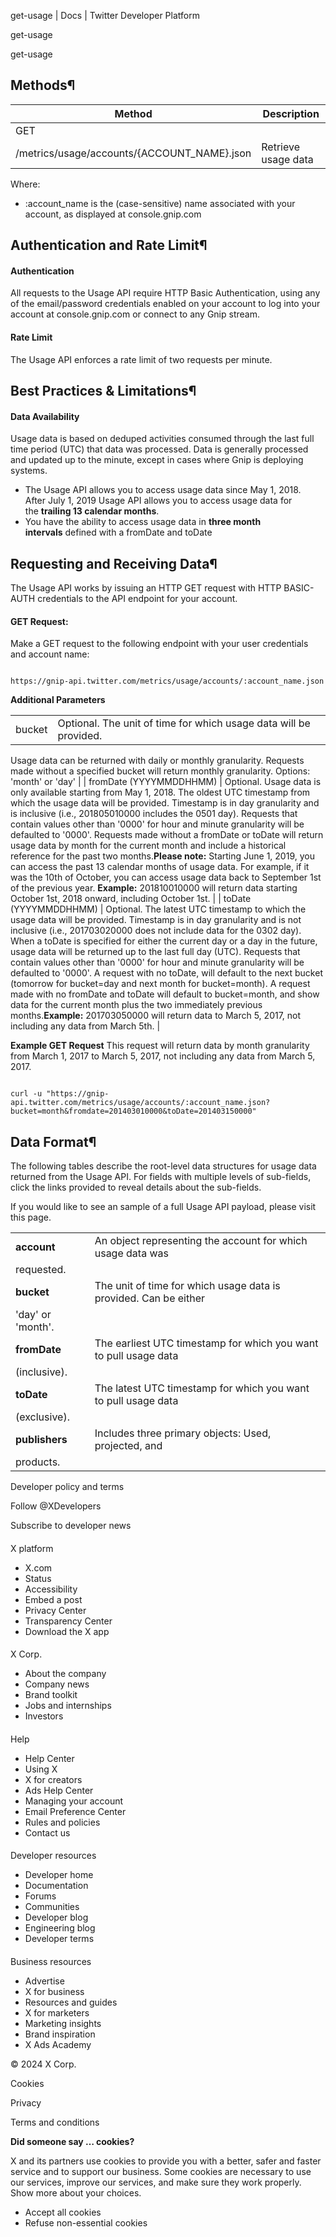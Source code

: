 



get-usage | Docs | Twitter Developer Platform 





































































































get-usage



get-usage

Methods¶
--------




| Method | Description |
| --- | --- |
| GET
/metrics/usage/accounts/{ACCOUNT\_NAME}.json | Retrieve usage data |


Where:


* :account\_name is the (case-sensitive) name associated with your
account, as displayed at console.gnip.com


Authentication and Rate
Limit¶
------------------------------


#### Authentication


All requests to the Usage API require HTTP Basic Authentication,
using any of the email/password credentials enabled on your account to
log into your account at console.gnip.com or connect to any Gnip
stream.


#### Rate Limit


The Usage API enforces a rate limit of two requests per minute.


Best Practices &
Limitations¶
-----------------------------


#### Data Availability


Usage data is based on deduped activities consumed through the last
full time period (UTC) that data was processed. Data is generally
processed and updated up to the minute, except in cases where Gnip is
deploying systems.


* The Usage API allows you to access usage data since May 1, 2018.  After July 1, 2019 Usage API allows you to access usage data for the **trailing 13 calendar months**.
* You have the ability to access usage data in **three month intervals** defined with a fromDate and toDate


Requesting and Receiving
Data¶
------------------------------


The Usage API works by issuing an HTTP GET request with HTTP
BASIC-AUTH credentials to the API endpoint for your account.


#### GET Request:


Make a GET request to the following endpoint with your user
credentials and account name:



```

https://gnip-api.twitter.com/metrics/usage/accounts/:account_name.json

```

  

**Additional Parameters**
  



|  |  |
| --- | --- |
| bucket | Optional. The unit of time for which usage data will be provided.
Usage data can be returned with daily or monthly granularity.
Requests made without a specified bucket will return monthly
granularity. Options: 'month' or 'day' |
| fromDate (YYYYMMDDHHMM) | Optional. Usage data is only available starting from May 1, 2018.
The oldest UTC timestamp from which the usage data will be provided.
Timestamp is in day granularity and is inclusive (i.e., 201805010000
includes the 0501 day). Requests that contain values other than '0000'
for hour and minute granularity will be defaulted to '0000'. 
Requests made without a fromDate or toDate will return usage data by
month for the current month and include a historical reference for the
past two months.**Please note:** Starting June 1,
2019, you can access the past 13 calendar months of usage data. For
example, if it was the 10th of October, you can access usage data back
to September 1st of the previous year. **Example:**
201810010000 will return data starting October 1st, 2018 onward,
including October 1st. |
| toDate (YYYYMMDDHHMM) | Optional. The latest UTC timestamp to which the usage data will be
provided. Timestamp is in day granularity and is not inclusive (i.e.,
201703020000 does not include data for the 0302 day). When a toDate is
specified for either the current day or a day in the future, usage data
will be returned up to the last full day (UTC). Requests that contain
values other than '0000' for hour and minute granularity will be
defaulted to '0000'. A request with no toDate, will default to
the next bucket (tomorrow for bucket=day and next month for
bucket=month). A request made with no fromDate and toDate will default
to bucket=month, and show data for the current month plus the two
immediately previous months.**Example:**
201703050000 will return data to March 5, 2017, not including any data
from March 5th. |


  

**Example GET Request**
This request will return data by month granularity from March 1, 2017
to March 5, 2017, not including any data from March 5, 2017.



```

curl -u "https://gnip-api.twitter.com/metrics/usage/accounts/:account_name.json?bucket=month&fromdate=201403010000&toDate=201403150000"

```

  

Data
Format¶
------------


The following tables describe the root-level data structures for
usage data returned from the Usage API. For fields with multiple levels
of sub-fields, click the links provided to reveal details about the
sub-fields.


If you would like to see an sample of a full Usage API payload,
please visit this
page.




|  |  |
| --- | --- |
| **account** | An object representing the account for which usage data was
requested. |
| **bucket** | The unit of time for which usage data is provided. Can be either
'day' or 'month'. |
| **fromDate** | The earliest UTC timestamp for which you want to pull usage data
(inclusive). |
| **toDate** | The latest UTC timestamp for which you want to pull usage data
(exclusive). |
| **publishers** | Includes three primary objects: Used, projected, and
products. |



















Developer policy and terms


Follow @XDevelopers


Subscribe to developer news












#### 
 X platform


* X.com
* Status
* Accessibility
* Embed a post
* Privacy Center
* Transparency Center
* Download the X app




#### 
 X Corp.


* About the company
* Company news
* Brand toolkit
* Jobs and internships
* Investors




#### 
 Help


* Help Center
* Using X
* X for creators
* Ads Help Center
* Managing your account
* Email Preference Center
* Rules and policies
* Contact us




#### 
 Developer resources


* Developer home
* Documentation
* Forums
* Communities
* Developer blog
* Engineering blog
* Developer terms




#### 
 Business resources


* Advertise
* X for business
* Resources and guides
* X for marketers
* Marketing insights
* Brand inspiration
* X Ads Academy









 © 2024 X Corp.
 


Cookies


Privacy


Terms and conditions






















**Did someone say … cookies?**  
  


 X and its partners use cookies to provide you with a better, safer and
 faster service and to support our business. Some cookies are necessary to use
 our services, improve our services, and make sure they work properly.
 Show more about your choices.


 




* Accept all cookies
* Refuse non-essential cookies















